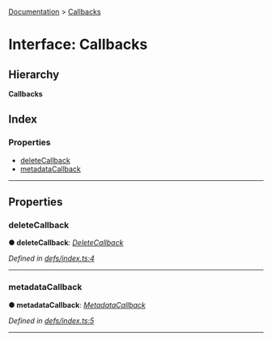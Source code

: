 [Documentation](../README.md) > [Callbacks](../interfaces/callbacks.md)

# Interface: Callbacks

## Hierarchy

**Callbacks**

## Index

### Properties

* [deleteCallback](callbacks.md#deletecallback)
* [metadataCallback](callbacks.md#metadatacallback)

---

## Properties

<a id="deletecallback"></a>

###  deleteCallback

**● deleteCallback**: *[DeleteCallback](../#deletecallback)*

*Defined in [defs/index.ts:4](https://github.com/badbatch/cachemap/blob/412f22b/packages/reaper/src/defs/index.ts#L4)*

___
<a id="metadatacallback"></a>

###  metadataCallback

**● metadataCallback**: *[MetadataCallback](../#metadatacallback)*

*Defined in [defs/index.ts:5](https://github.com/badbatch/cachemap/blob/412f22b/packages/reaper/src/defs/index.ts#L5)*

___


